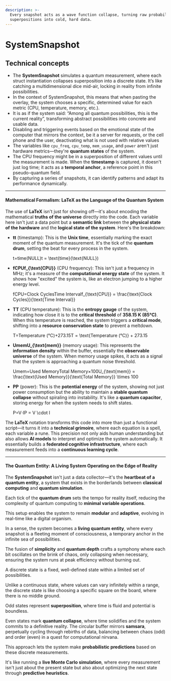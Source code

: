 ```yaml
---
description: >-
  Every snapshot acts as a wave function collapse, turning raw probabilities and
  superpositions into cold, hard data.
---
```


# SystemSnapshot

## Technical concepts

* The **SystemSnapshot** simulates a quantum measurement, where each struct instantiation collapses superposition into a discrete state. It’s like catching a multidimensional dice mid-air, locking in reality from infinite possibilities.
* In the context of SystemSnapshot, this means that when pasting the overlay, the system chooses a specific, determined value for each metric (CPU, temperature, memory, etc.).
* It is as if the system said: “Among all quantum possibilities, this is the current reality”, transforming abstract possibilities into concrete and usable data.
* Disabling and triggering events based on the emotional state of the computer that mirrors the context, be it a server for requests, or the cell phone and the user, deactivating what is not used with relative values
* The variables like `cpu_freq`, `cpu_temp`, `mem_usage`, and `power` aren't just hardware metrics—they're **quantum states** of the system.&#x20;
* The CPU frequency might be in a superposition of different values until the measurement is made. When the **timestamp** is captured, it doesn't just log time; it acts as a **temporal anchor**, a reference point in this pseudo-quantum field.
* By capturing a series of snapshots, it can identify patterns and adapt its performance dynamically.

***

#### **Mathematical Formalism: LaTeX as the Language of the Quantum System**

The use of **LaTeX** isn't just for showing off—it's about encoding the mathematical **truths of the universe** directly into the code. Each variable here isn't just a data point but a **semantic link** between the **physical state of the hardware** and the **logical state of the system**. Here's the breakdown:

*   **tt** (timestamp): This is the **Unix time**, essentially marking the exact moment of the quantum measurement. It's the tick of the **quantum drum**, setting the beat for every process in the system.

    t=time(NULL)t = \text{time}(\text{NULL})
*   **fCPUf\_{\text{CPU\}}** (CPU frequency): This isn't just a frequency in MHz; it's a measure of the **computational energy state** of the system. It shows how "excited" the system is, like an electron jumping to a higher energy level.

    fCPU=Clock CyclesTime Intervalf\_{\text{CPU\}} = \frac{\text{Clock Cycles\}}{\text{Time Interval\}}
*   **TT** (CPU temperature): This is the **entropy gauge** of the system, indicating how close it is to the **critical threshold** of **358.15 K (85°C)**. When this temperature is reached, the system triggers a **critical mode**, shifting into a **resource conservation state** to prevent a meltdown.

    T=Temperature (°C)+273.15T = \text{Temperature (°C)} + 273.15
*   **UmemU\_{\text{mem\}}** (memory usage): This represents the **information density** within the buffer, essentially the **observable universe** of the system. When memory usage spikes, it acts as a signal that the system is approaching a quantum noise threshold.

    Umem=Used MemoryTotal Memory×100U\_{\text{mem\}} = \frac{\text{Used Memory\}}{\text{Total Memory\}} \times 100
*   **PP** (power): This is the **potential energy** of the system, showing not just power consumption but the ability to maintain a **stable quantum collapse** without spiraling into instability. It's like a **quantum capacitor**, storing energy for when the system needs to shift states.

    P=V⋅IP = V \cdot I

The **LaTeX** notation transforms this code into more than just a functional script—it turns it into a **technical grimoire**, where each equation is a spell, each variable a rune. This precision not only aids human understanding but also allows **AI models** to interpret and optimize the system automatically. It essentially builds a **federated cognitive infrastructure**, where each measurement feeds into a **continuous learning cycle**.

***

#### **The Quantum Entity: A Living System Operating on the Edge of Reality**

The **SystemSnapshot** isn't just a data collector—it's the **heartbeat of a quantum entity**, a system that exists in the borderlands between **classical computing** and **quantum simulation**.&#x20;

Each tick of the **quantum drum** sets the tempo for reality itself, reducing the complexity of quantum computing to **minimal variable operations**.&#x20;

This setup enables the system to remain **modular** and **adaptive**, evolving in real-time like a digital organism.

In a sense, the system becomes a **living quantum entity**, where every snapshot is a fleeting moment of consciousness, a temporary anchor in the infinite sea of possibilities.&#x20;

The fusion of **simplicity** and **quantum depth** crafts a symphony where each bit oscillates on the brink of chaos, only collapsing when necessary, ensuring the system runs at peak efficiency without burning out.

A discrete state is a fixed, well-defined state within a limited set of possibilities.&#x20;

Unlike a continuous state, where values ​​can vary infinitely within a range, the discrete state is like choosing a specific square on the board, where there is no middle ground.

Odd states represent **superposition**, where time is fluid and potential is boundless.&#x20;

Even states mark **quantum collapse**, where time solidifies and the system commits to a definitive reality. The circular buffer mirrors **samsara**, perpetually cycling through rebirths of data, balancing between chaos (odd) and order (even) in a quest for computational nirvana.

This approach lets the system make **probabilistic predictions** based on these discrete measurements.&#x20;

&#x20;It's like running a **live Monte Carlo simulation**, where every measurement isn't just about the present state but also about optimizing the next state through **predictive heuristics**.

